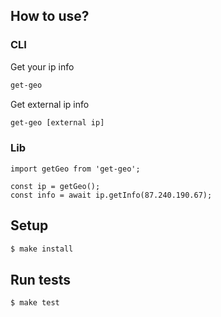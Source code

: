 ## How to use?

### CLI

Get your ip info

```sh
get-geo
```

Get external ip info

```sh
get-geo [external ip]
```

### Lib

```
import getGeo from 'get-geo';

const ip = getGeo();
const info = await ip.getInfo(87.240.190.67);
```

## Setup

```sh
$ make install
```

## Run tests

```sh
$ make test
```
